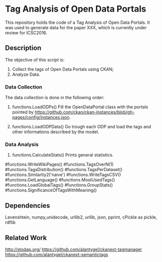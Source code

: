 # Tag Analysis of Open Data Portals

This repository holds the code of a Tag Analysis of Open Data Portals. It was used to generate data for the paper XXX, which is currently under review for ICSC2016.

## Description ##
The objective of this script is:
1) Collect the tags of Open Data Portals using CKAN;
2) Analyze Data.

### Data Collection ###

The data collection is done in the following order:
1) functions.LoadODPs()
Fill the OpenDataPortal class with the portals pointed by https://github.com/ckan/ckan-instances/blob/gh-pages/config/instances.json.

2) functions.LoadODPData()
Go trough each ODP and load the tags and other informations described by the model.

### Data Analysis ###

1) functions.CalculateStats()
Prints general statistics.

#functions.WriteWikiPages()
#functions.TagsOverN(1)
#functions.TagsDistribution()
#functions.TagsPerDataset()
#functions.Similarity2('naive')
#functions.WriteTagsCSV()
#functions.GetLanguage()
#functions.MostUsedTags()
#functions.LoadGlobalTags()
#functions.GroupStats()
#functions.SignificanceOfTagsWithMeaning()


## Dependencies
Levenshtein, numpy,unidecode, urllib2, urllib, json, pprint, cPickle as pickle, rdflib

## Related Work
http://stodap.org/
https://github.com/alantygel/ckanext-tagmanager
https://github.com/alantygel/ckanext-semantictags
